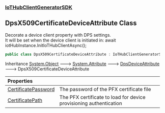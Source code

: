 ### [IoTHubClientGeneratorSDK](IoTHubClientGeneratorSDK.md 'IoTHubClientGeneratorSDK')

## DpsX509CertificateDeviceAttribute Class

Decorate a device client property with DPS settings.  
It will be set when the device client is initiated in: await iotHubInstance.InitIoTHubClientAsync();

```csharp
public class DpsX509CertificateDeviceAttribute : IoTHubClientGeneratorSDK.DpsDeviceAttribute
```

Inheritance [System.Object](https://docs.microsoft.com/en-us/dotnet/api/System.Object 'System.Object') &#129106; [System.Attribute](https://docs.microsoft.com/en-us/dotnet/api/System.Attribute 'System.Attribute') &#129106; [DpsDeviceAttribute](IoTHubClientGeneratorSDK.DpsDeviceAttribute.md 'IoTHubClientGeneratorSDK.DpsDeviceAttribute') &#129106; DpsX509CertificateDeviceAttribute

| Properties | |
| :--- | :--- |
| [CertificatePassword](IoTHubClientGeneratorSDK.DpsX509CertificateDeviceAttribute.CertificatePassword.md 'IoTHubClientGeneratorSDK.DpsX509CertificateDeviceAttribute.CertificatePassword') | The password of the PFX certificate file |
| [CertificatePath](IoTHubClientGeneratorSDK.DpsX509CertificateDeviceAttribute.CertificatePath.md 'IoTHubClientGeneratorSDK.DpsX509CertificateDeviceAttribute.CertificatePath') | The PFX certificate to load for device provisioning authentication |

